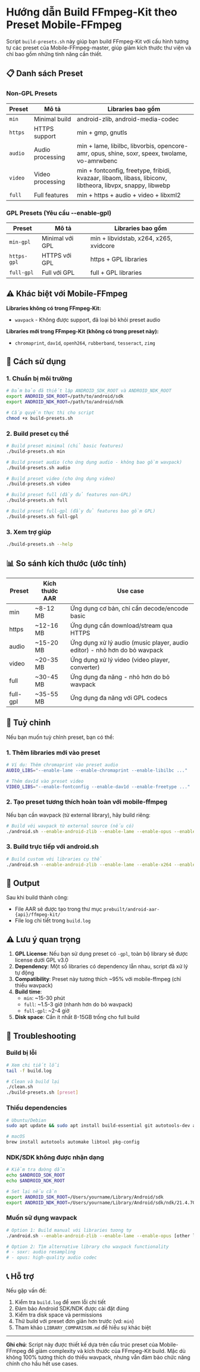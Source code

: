 # Hướng dẫn Build FFmpeg-Kit theo Preset Mobile-FFmpeg

Script `build-presets.sh` này giúp bạn build FFmpeg-Kit với cấu hình tương tự các preset của Mobile-FFmpeg-master, giúp giảm kích thước thư viện và chỉ bao gồm những tính năng cần thiết.

## 📋 Danh sách Preset

### Non-GPL Presets
| Preset | Mô tả | Libraries bao gồm |
|--------|-------|-------------------|
| `min` | Minimal build | android-zlib, android-media-codec |
| `https` | HTTPS support | min + gmp, gnutls |
| `audio` | Audio processing | min + lame, libilbc, libvorbis, opencore-amr, opus, shine, soxr, speex, twolame, vo-amrwbenc |
| `video` | Video processing | min + fontconfig, freetype, fribidi, kvazaar, libaom, libass, libiconv, libtheora, libvpx, snappy, libwebp |
| `full` | Full features | min + https + audio + video + libxml2 |

### GPL Presets (Yêu cầu --enable-gpl)
| Preset | Mô tả | Libraries bao gồm |
|--------|-------|-------------------|
| `min-gpl` | Minimal với GPL | min + libvidstab, x264, x265, xvidcore |
| `https-gpl` | HTTPS với GPL | https + GPL libraries |
| `full-gpl` | Full với GPL | full + GPL libraries |

## ⚠️ Khác biệt với Mobile-FFmpeg

**Libraries không có trong FFmpeg-Kit:**
- `wavpack` - Không được support, đã loại bỏ khỏi preset audio

**Libraries mới trong FFmpeg-Kit (không có trong preset này):**
- `chromaprint`, `dav1d`, `openh264`, `rubberband`, `tesseract`, `zimg`

## 🚀 Cách sử dụng

### 1. Chuẩn bị môi trường
```bash
# Đảm bảo đã thiết lập ANDROID_SDK_ROOT và ANDROID_NDK_ROOT
export ANDROID_SDK_ROOT=/path/to/android/sdk
export ANDROID_NDK_ROOT=/path/to/android/ndk

# Cấp quyền thực thi cho script
chmod +x build-presets.sh
```

### 2. Build preset cụ thể
```bash
# Build preset minimal (chỉ basic features)
./build-presets.sh min

# Build preset audio (cho ứng dụng audio - không bao gồm wavpack)
./build-presets.sh audio

# Build preset video (cho ứng dụng video)
./build-presets.sh video

# Build preset full (đầy đủ features non-GPL)
./build-presets.sh full

# Build preset full-gpl (đầy đủ features bao gồm GPL)
./build-presets.sh full-gpl
```

### 3. Xem trợ giúp
```bash
./build-presets.sh --help
```

## 📊 So sánh kích thước (ước tính)

| Preset | Kích thước AAR | Use case |
|--------|----------------|----------|
| min | ~8-12 MB | Ứng dụng cơ bản, chỉ cần decode/encode basic |
| https | ~12-16 MB | Ứng dụng cần download/stream qua HTTPS |
| audio | ~15-20 MB | Ứng dụng xử lý audio (music player, audio editor) - nhỏ hơn do bỏ wavpack |
| video | ~20-35 MB | Ứng dụng xử lý video (video player, converter) |
| full | ~30-45 MB | Ứng dụng đa năng - nhỏ hơn do bỏ wavpack |
| full-gpl | ~35-55 MB | Ứng dụng đa năng với GPL codecs |

## 🔧 Tuỳ chỉnh

Nếu bạn muốn tuỳ chỉnh preset, bạn có thể:

### 1. Thêm libraries mới vào preset
```bash
# Ví dụ: Thêm chromaprint vào preset audio
AUDIO_LIBS="--enable-lame --enable-chromaprint --enable-libilbc ..."

# Thêm dav1d vào preset video
VIDEO_LIBS="--enable-fontconfig --enable-dav1d --enable-freetype ..."
```

### 2. Tạo preset tương thích hoàn toàn với mobile-ffmpeg
Nếu bạn cần wavpack (từ external library), hãy build riêng:
```bash
# Build với wavpack từ external source (nếu có)
./android.sh --enable-android-zlib --enable-lame --enable-opus --enable-custom-library-wavpack=/path/to/wavpack
```

### 3. Build trực tiếp với android.sh
```bash
# Build custom với libraries cụ thể
./android.sh --enable-android-zlib --enable-lame --enable-x264 --enable-gpl
```

## 📁 Output

Sau khi build thành công:
- File AAR sẽ được tạo trong thư mục `prebuilt/android-aar-{api}/ffmpeg-kit/`
- File log chi tiết trong `build.log`

## ⚠️ Lưu ý quan trọng

1. **GPL License**: Nếu bạn sử dụng preset có `-gpl`, toàn bộ library sẽ được license dưới GPL v3.0
2. **Dependency**: Một số libraries có dependency lẫn nhau, script đã xử lý tự động
3. **Compatibility**: Preset này tương thích ~95% với mobile-ffmpeg (chỉ thiếu wavpack)
4. **Build time**: 
   - `min`: ~15-30 phút
   - `full`: ~1.5-3 giờ (nhanh hơn do bỏ wavpack)
   - `full-gpl`: ~2-4 giờ
5. **Disk space**: Cần ít nhất 8-15GB trống cho full build

## 🐛 Troubleshooting

### Build bị lỗi
```bash
# Xem chi tiết lỗi
tail -f build.log

# Clean và build lại
./clean.sh
./build-presets.sh [preset]
```

### Thiếu dependencies
```bash
# Ubuntu/Debian
sudo apt update && sudo apt install build-essential git autotools-dev automake libtool pkg-config

# macOS
brew install autotools automake libtool pkg-config
```

### NDK/SDK không được nhận dạng
```bash
# Kiểm tra đường dẫn
echo $ANDROID_SDK_ROOT
echo $ANDROID_NDK_ROOT

# Set lại nếu cần
export ANDROID_SDK_ROOT=/Users/yourname/Library/Android/sdk
export ANDROID_NDK_ROOT=/Users/yourname/Library/Android/sdk/ndk/21.4.7075529
```

### Muốn sử dụng wavpack
```bash
# Option 1: Build manual với libraries tương tự
./android.sh --enable-android-zlib --enable-lame --enable-opus [other libs]

# Option 2: Tìm alternative library cho wavpack functionality
# - soxr: audio resampling
# - opus: high-quality audio codec
```

## 📞 Hỗ trợ

Nếu gặp vấn đề:
1. Kiểm tra `build.log` để xem lỗi chi tiết
2. Đảm bảo Android SDK/NDK được cài đặt đúng
3. Kiểm tra disk space và permissions
4. Thử build với preset đơn giản hơn trước (vd: `min`)
5. Tham khảo `LIBRARY_COMPARISON.md` để hiểu sự khác biệt

---

**Ghi chú**: Script này được thiết kế dựa trên cấu trúc preset của Mobile-FFmpeg để giảm complexity và kích thước của FFmpeg-Kit build. Mặc dù không 100% tương thích do thiếu wavpack, nhưng vẫn đảm bảo chức năng chính cho hầu hết use cases. 